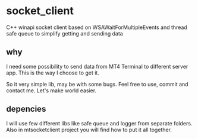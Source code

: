 # socket_client
C++ winapi socket client based on WSAWaitForMultipleEvents and 
thread safe queue to simplify getting and sending data

## why
I need some possibility to send data from MT4 Terminal to different server app. 
This is the way I choose to get it. 

So it very simple lib, may be with some bugs. Feel free to use, commit and contact me.
Let's make world easier.

## depencies 
I will use few different libs like safe queue and logger from separate folders. 
Also in mtsocketclient project you will find how to put it all together. 
